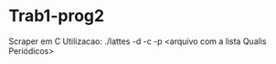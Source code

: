 # Trab1-prog2
 Scraper em C
Utilizacao: ./lattes -d <diretorio com os CVs> -c <arquivo com a lista Qualis Conf> -p <arquivo com a lista Qualis Periódicos>
